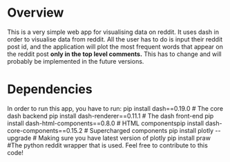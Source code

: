 # Overview
This is a very simple web app for visualising data on reddit. It uses dash in order to visualise data from reddit. All the user has to do is input their reddit post id, and the application will plot the most frequent words that appear on the reddit post **only in the top level comments.** This has to change and will probably be implemented in the future versions.

# Dependencies
In order to run this app, you have to run:
    pip install dash==0.19.0  # The core dash backend
    pip install dash-renderer==0.11.1  # The dash front-end
    pip install dash-html-components==0.8.0  # HTML componentspip install dash-core-components==0.15.2  # Supercharged components
    pip install plotly --upgrade # Making sure you have latest version of plotly
    pip install praw #The python reddit wrapper that is used.
Feel free to contribute to this code!
